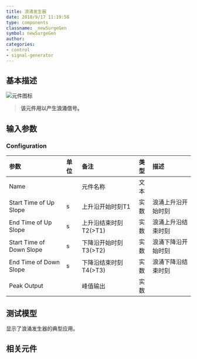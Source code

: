 ```yaml
---
title: 浪涌发生器
date: 2018/9/17 11:19:58
type: components
classname: _newSurgeGen
symbol: newSurgeGen
author: 
categories: 
- control
- signal-generator
---
```

## <span id="comp_desc">基本描述</span>
![元件图标]()

> **该元件用以产生浪涌信号。**

## <span id="comp_params">输入参数</span>
### <span id="comp_params_group_Configuration">Configuration</span>
| 参数 | 单位 | 备注 | 类型 | 描述 |
| :--- | :--- | :--- | :--: | :--- |
| <span id="comp_params_param_Name">Name</span> |  | 元件名称 | 文本 |  |
| <span id="comp_params_param_T1">Start Time of Up Slope</span> | s | 上升沿开始时刻T1 | 实数 | 浪涌上升沿开始时刻 |
| <span id="comp_params_param_T2">End Time of Up Slope</span> | s | 上升沿结束时刻T2(>T1) | 实数 | 浪涌上升沿结束时刻 |
| <span id="comp_params_param_T3">Start Time of Down Slope</span> | s | 下降沿开始时刻T3(>T2) | 实数 | 浪涌下降沿开始时刻 |
| <span id="comp_params_param_T4">End Time of Down Slope</span> | s | 下降沿结束时刻T4(>T3) | 实数 | 浪涌下降沿结束时刻 |
| <span id="comp_params_param_Pk">Peak Output</span> |  | 峰值输出 | 实数 |  |

[Name]: #comp_params_param_Name "Name"
[Start Time of Up Slope]: #comp_params_param_T1 "Start Time of Up Slope"
[End Time of Up Slope]: #comp_params_param_T2 "End Time of Up Slope"
[Start Time of Down Slope]: #comp_params_param_T3 "Start Time of Down Slope"
[End Time of Down Slope]: #comp_params_param_T4 "End Time of Down Slope"
[Peak Output]: #comp_params_param_Pk "Peak Output"

## <span id="comp_example">测试模型</span>
[<test name>](<test link>)显示了浪涌发生器的典型应用。

## <span id="comp_seealso">相关元件</span>


